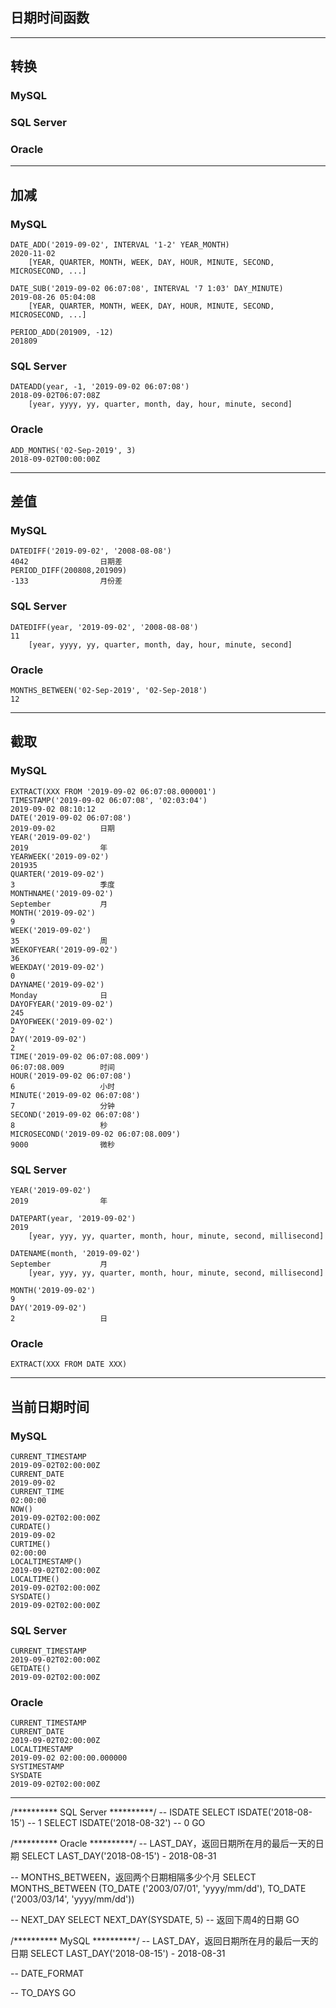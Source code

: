 ## 日期时间函数
---
## 转换
### MySQL
### SQL Server
### Oracle
---
## 加减
### MySQL
```
DATE_ADD('2019-09-02', INTERVAL '1-2' YEAR_MONTH)                           2020-11-02
    [YEAR, QUARTER, MONTH, WEEK, DAY, HOUR, MINUTE, SECOND, MICROSECOND, ...]

DATE_SUB('2019-09-02 06:07:08', INTERVAL '7 1:03' DAY_MINUTE)               2019-08-26 05:04:08
    [YEAR, QUARTER, MONTH, WEEK, DAY, HOUR, MINUTE, SECOND, MICROSECOND, ...]

PERIOD_ADD(201909, -12)                                                     201809
```
### SQL Server
```
DATEADD(year, -1, '2019-09-02 06:07:08')                                    2018-09-02T06:07:08Z
    [year, yyyy, yy, quarter, month, day, hour, minute, second]
```
### Oracle
```
ADD_MONTHS('02-Sep-2019', 3)                                                2018-09-02T00:00:00Z
```
---
## 差值
### MySQL
```
DATEDIFF('2019-09-02', '2008-08-08')                                        4042                日期差
PERIOD_DIFF(200808,201909)                                                  -133                月份差
```
### SQL Server
```
DATEDIFF(year, '2019-09-02', '2008-08-08')                                  11
    [year, yyyy, yy, quarter, month, day, hour, minute, second]
```
### Oracle
```
MONTHS_BETWEEN('02-Sep-2019', '02-Sep-2018')                                12
```
---
## 截取
### MySQL
```
EXTRACT(XXX FROM '2019-09-02 06:07:08.000001')
TIMESTAMP('2019-09-02 06:07:08', '02:03:04')                                2019-09-02 08:10:12 
DATE('2019-09-02 06:07:08')                                                 2019-09-02          日期
YEAR('2019-09-02')                                                          2019                年
YEARWEEK('2019-09-02')                                                      201935              
QUARTER('2019-09-02')                                                       3                   季度
MONTHNAME('2019-09-02')                                                     September           月    
MONTH('2019-09-02')                                                         9                   
WEEK('2019-09-02')                                                          35                  周
WEEKOFYEAR('2019-09-02')                                                    36                  
WEEKDAY('2019-09-02')                                                       0                   
DAYNAME('2019-09-02')                                                       Monday              日
DAYOFYEAR('2019-09-02')                                                     245                 
DAYOFWEEK('2019-09-02')                                                     2                   
DAY('2019-09-02')                                                           2                   
TIME('2019-09-02 06:07:08.009')                                             06:07:08.009        时间
HOUR('2019-09-02 06:07:08')                                                 6                   小时
MINUTE('2019-09-02 06:07:08')                                               7                   分钟
SECOND('2019-09-02 06:07:08')                                               8                   秒
MICROSECOND('2019-09-02 06:07:08.009')                                      9000                微秒
```
### SQL Server
```
YEAR('2019-09-02')                                                          2019                年

DATEPART(year, '2019-09-02')                                                2019
    [year, yyy, yy, quarter, month, hour, minute, second, millisecond]

DATENAME(month, '2019-09-02')                                               September           月
    [year, yyy, yy, quarter, month, hour, minute, second, millisecond]

MONTH('2019-09-02')                                                         9
DAY('2019-09-02')                                                           2                   日
```
### Oracle
```
EXTRACT(XXX FROM DATE XXX)
```
---
## 当前日期时间
### MySQL
```
CURRENT_TIMESTAMP                                                           2019-09-02T02:00:00Z
CURRENT_DATE                                                                2019-09-02
CURRENT_TIME                                                                02:00:00
NOW()                                                                       2019-09-02T02:00:00Z
CURDATE()                                                                   2019-09-02
CURTIME()                                                                   02:00:00
LOCALTIMESTAMP()                                                            2019-09-02T02:00:00Z
LOCALTIME()                                                                 2019-09-02T02:00:00Z
SYSDATE()                                                                   2019-09-02T02:00:00Z
```
### SQL Server
```
CURRENT_TIMESTAMP                                                           2019-09-02T02:00:00Z
GETDATE()                                                                   2019-09-02T02:00:00Z
```
### Oracle
```
CURRENT_TIMESTAMP
CURRENT_DATE                                                                2019-09-02T02:00:00Z
LOCALTIMESTAMP                                                              2019-09-02 02:00:00.000000
SYSTIMESTAMP
SYSDATE                                                                     2019-09-02T02:00:00Z
```
---

/********** SQL Server **********/
-- ISDATE
SELECT ISDATE('2018-08-15') -- 1
SELECT ISDATE('2018-08-32') -- 0
GO


/********** Oracle **********/
-- LAST_DAY，返回日期所在月的最后一天的日期
SELECT LAST_DAY('2018-08-15') - 2018-08-31

-- MONTHS_BETWEEN，返回两个日期相隔多少个月
SELECT MONTHS_BETWEEN (TO_DATE ('2003/07/01', 'yyyy/mm/dd'), TO_DATE ('2003/03/14', 'yyyy/mm/dd'))

-- NEXT_DAY
SELECT NEXT_DAY(SYSDATE, 5) -- 返回下周4的日期
GO


/********** MySQL **********/
-- LAST_DAY，返回日期所在月的最后一天的日期
SELECT LAST_DAY('2018-08-15') - 2018-08-31

-- DATE_FORMAT

-- TO_DAYS
GO